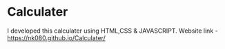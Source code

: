 # Calculater
I developed this calculater using HTML,CSS &amp; JAVASCRIPT. Website link - https://nk080.github.io/Calculater/

